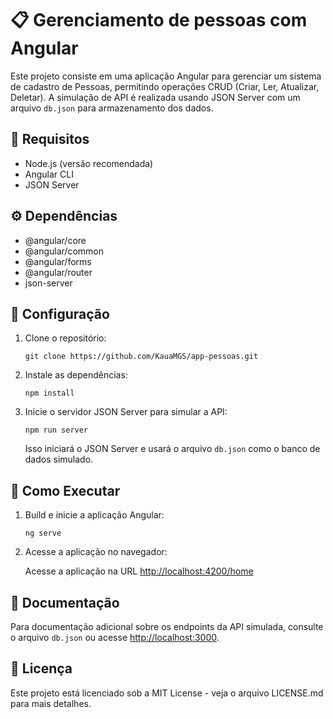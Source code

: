 <!DOCTYPE html>
<html lang="pt-BR">
<body>

  <h1>📋 Gerenciamento de pessoas com Angular</h1>
  <p>Este projeto consiste em uma aplicação Angular para gerenciar um sistema de cadastro de Pessoas, permitindo operações CRUD (Criar, Ler, Atualizar, Deletar). A simulação de API é realizada usando JSON Server com um arquivo <code>db.json</code> para armazenamento dos dados.</p>

  <div class="section">
    <h2>🚀 Requisitos</h2>
    <ul>
      <li>Node.js (versão recomendada)</li>
      <li>Angular CLI</li>
      <li>JSON Server</li>
    </ul>
  </div>

  <div class="section">
    <h2>⚙️ Dependências</h2>
    <ul>
      <li>@angular/core</li>
      <li>@angular/common</li>
      <li>@angular/forms</li>
      <li>@angular/router</li>
      <li>json-server</li>
    </ul>
  </div>

  <div class="section">
    <h2>🔧 Configuração</h2>
    <ol>
      <li>Clone o repositório:</li>
      <pre><code>git clone https://github.com/KauaMGS/app-pessoas.git</code></pre>
      <li>Instale as dependências:</li>
      <pre><code>npm install</code></pre>
      <li>Inicie o servidor JSON Server para simular a API:</li>
      <pre><code>npm run server</code></pre>
      <p>Isso iniciará o JSON Server e usará o arquivo <code>db.json</code> como o banco de dados simulado.</p>
    </ol>
  </div>

  <div class="section">
    <h2>🚀 Como Executar</h2>
    <ol>
      <li>Build e inicie a aplicação Angular:</li>
      <pre><code>ng serve</code></pre>
      <li>Acesse a aplicação no navegador:</li>
      <p>Acesse a aplicação na URL <a href="http://localhost:4200/home">http://localhost:4200/home</a></p>
    </ol>
  </div>

  <div class="section">
    <h2>📄 Documentação</h2>
    <p>Para documentação adicional sobre os endpoints da API simulada, consulte o arquivo <code>db.json</code> ou acesse <a href="http://localhost:3000">http://localhost:3000</a>.</p>
  </div>

  <div class="section">
    <h2>📝 Licença</h2>
    <p>Este projeto está licenciado sob a MIT License - veja o arquivo LICENSE.md para mais detalhes.</p>
  </div>

</body>
</html>
